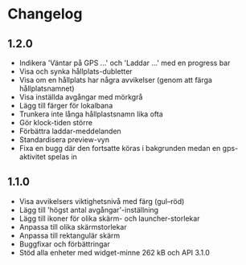 # Changelog

## 1.2.0

- Indikera 'Väntar på GPS ...' och 'Laddar ...' med en progress bar
- Visa och synka hållplats-dubletter
- Visa om en hållplats har några avvikelser (genom att färga hållplatsnamnet)
- Visa inställda avgångar med mörkgrå
- Lägg till färger för lokalbana
- Trunkera inte långa hållplastsnamn lika ofta
- Gör klock-tiden större
- Förbättra laddar-meddelanden
- Standardisera preview-vyn
- Fixa en bugg där den fortsatte köras i bakgrunden medan en gps-aktivitet spelas in

## 1.1.0

- Visa avvikelsers viktighetsnivå med färg (gul–röd)
- Lägg till 'högst antal avgångar'-inställning
- Lägg till ikoner för olika skärm- och launcher-storlekar
- Anpassa till olika skärmstorlekar
- Anpassa till rektangulär skärm
- Buggfixar och förbättringar
- Stöd alla enheter med widget-minne 262 kB och API 3.1.0
